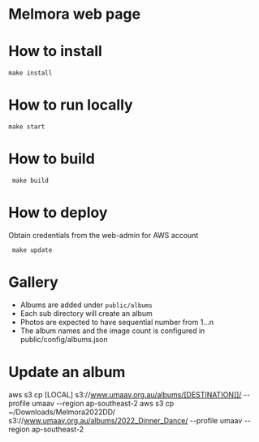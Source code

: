 
# Melmora web page

# How to install
```
make install
```

# How to run locally
```
make start
```

# How to build
```
 make build
```

# How to deploy
Obtain credentials from the web-admin for AWS account
```
 make update
```

# Gallery
- Albums are added under `public/albums`
- Each sub directory will create an album
- Photos are expected to have sequential number from 1...n
- The album names and the image count is configured in public/config/albums.json
 
# Update an album
aws s3 cp [LOCAL] s3://www.umaav.org.au/albums/[DESTINATION]]/  --profile umaav --region ap-southeast-2
aws s3 cp ~/Downloads/Melmora2022DD/ s3://www.umaav.org.au/albums/2022_Dinner_Dance/  --profile umaav --region ap-southeast-2